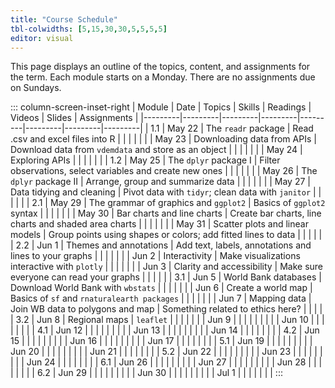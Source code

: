 ```yaml
---
title: "Course Schedule"
tbl-colwidths: [5,15,30,30,5,5,5,5]
editor: visual
---
```





This page displays an outline of the topics, content, and assignments for the term. Each module starts on a Monday. There are no assignments due on Sundays.

::: column-screen-inset-right
| Module | Date                 | Topics                                | Skills                                                        | Readings                          | Videos | Slides | Assignments |
|---------|---------|---------|---------|---------|---------|---------|---------|
| 1.1    | May   22   | The `readr` package                   | Read .csv and excel files into R                              |                                   |        |        |             |
|        | May   23  | Downloading data from APIs            | Download data from `vdemdata` and store as an object          |                                   |        |        |             |
|        | May   24   | Exploring APIs                        |                                                               |                                   |        |        |             |
| 1.2    | May   25  | The `dplyr` package I                 | Filter observations, select variables and create new ones     |                                   |        |        |             |
|        | May   26   | The `dplyr` package II                | Arrange, group and summarize data                             |                                   |        |        |             |
|        | May   27   | Data tidying and cleaning             | Pivot data with `tidyr`; clean data with `janitor`            |                                   |        |        |             |
| 2.1    | May   29   | The grammar of graphics and `ggplot2` | Basics of `ggplot2` syntax                                    |                                   |        |        |             |
|        | May   30 | Bar charts and line charts            | Create bar charts, line charts and shaded area charts         |                                   |        |        |             |
|        | May   31  | Scatter plots and linear models       | Group points using shapes or colors; add fitted lines to data |                                   |        |        |             |
| 2.2    | Jun   1 | Themes and annotations                | Add text, labels, annotations and lines to your graphs        |                                   |        |        |             |
|        | Jun   2  | Interactivity                         | Make visualizations interactive with `plotly`                 |                                   |        |        |             |
|        | Jun   3  | Clarity and accessibility             | Make sure everyone can read your graphs                       |                                   |        |        |             |
| 3.1    | Jun   5  | World Bank databases                  | Download World Bank with `wbstats`                            |                                   |        |        |             |
|        | Jun   6 | Create a world map                    | Basics of `sf` and `rnaturalearth packages`                   |                                   |        |        |             |
|        | Jun   7  | Mapping data                          | Join WB data to polygons and map                              | Something related to ethics here? |        |        |             |
| 3.2    | Jun   8 | Regional maps                         | `leaflet`                                                     |                                   |        |        |             |
|        | Jun   9  |                                       |                                                               |                                   |        |        |             |
|        | Jun   10  |                                       |                                                               |                                   |        |        |             |
| 4.1    | Jun   12  |                                       |                                                               |                                   |        |        |             |
|        | Jun   13 |                                       |                                                               |                                   |        |        |             |
|        | Jun   14  |                                       |                                                               |                                   |        |        |             |
| 4.2    | Jun   15 |                                       |                                                               |                                   |        |        |             |
|        | Jun   16  |                                       |                                                               |                                   |        |        |             |
|        | Jun   17  |                                       |                                                               |                                   |        |        |             |
| 5.1    | Jun   19  |                                       |                                                               |                                   |        |        |             |
|        | Jun   20 |                                       |                                                               |                                   |        |        |             |
|        | Jun   21  |                                       |                                                               |                                   |        |        |             |
| 5.2    | Jun   22 |                                       |                                                               |                                   |        |        |             |
|        | Jun   23  |                                       |                                                               |                                   |        |        |             |
|        | Jun   24  |                                       |                                                               |                                   |        |        |             |
| 6.1    | Jun   26  |                                       |                                                               |                                   |        |        |             |
|        | Jun   27 |                                       |                                                               |                                   |        |        |             |
|        | Jun   28  |                                       |                                                               |                                   |        |        |             |
| 6.2    | Jun   29 |                                       |                                                               |                                   |        |        |             |
|        | Jun   30  |                                       |                                                               |                                   |        |        |             |
|        | Jul   1  |                                       |                                                               |                                   |        |        |             |
:::

